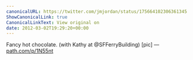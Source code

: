 ```yaml
---
canonicalURL: https://twitter.com/jmjordan/status/175664102306361345
ShowCanonicalLink: true
CanonicalLinkText: View original on
date: 2012-03-02T19:29:20+00:00
---
```

Fancy hot chocolate. (with Kathy at @SFFerryBuilding) [pic] — [path.com/p/1N55nt](http://path.com/p/1N55nt)